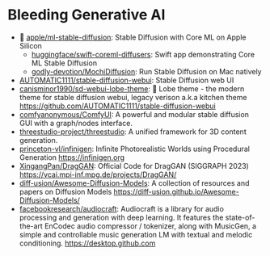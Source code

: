 # Bleeding Generative AI

- 🌟 [apple/ml-stable-diffusion](https://github.com/apple/ml-stable-diffusion):
  Stable Diffusion with Core ML on Apple Silicon
  - [huggingface/swift-coreml-diffusers](https://github.com/huggingface/swift-coreml-diffusers):
    Swift app demonstrating Core ML Stable Diffusion
  - [godly-devotion/MochiDiffusion](https://github.com/godly-devotion/MochiDiffusion):
    Run Stable Diffusion on Mac natively
- [AUTOMATIC1111/stable-diffusion-webui](https://github.com/AUTOMATIC1111/stable-diffusion-webui):
  Stable Diffusion web UI
- [canisminor1990/sd-webui-lobe-theme](https://github.com/canisminor1990/sd-webui-lobe-theme):
  🤯 Lobe theme - the modern theme for stable diffusion webui, legacy verison
  a.k.a kitchen theme <https://github.com/AUTOMATIC1111/stable-diffusion-webui>
- [comfyanonymous/ComfyUI](https://github.com/comfyanonymous/ComfyUI): A
  powerful and modular stable diffusion GUI with a graph/nodes interface.
- [threestudio-project/threestudio](https://github.com/threestudio-project/threestudio):
  A unified framework for 3D content generation.
- [princeton-vl/infinigen](https://github.com/princeton-vl/infinigen): Infinite
  Photorealistic Worlds using Procedural Generation <https://infinigen.org>
- [XingangPan/DragGAN](https://github.com/XingangPan/DragGAN): Official Code for
  DragGAN (SIGGRAPH 2023) <https://vcai.mpi-inf.mpg.de/projects/DragGAN/>
- [diff-usion/Awesome-Diffusion-Models](https://github.com/diff-usion/Awesome-Diffusion-Models):
  A collection of resources and papers on Diffusion Models
  <https://diff-usion.github.io/Awesome-Diffusion-Models/>
- [facebookresearch/audiocraft](https://github.com/facebookresearch/audiocraft):
  Audiocraft is a library for audio processing and generation with deep
  learning. It features the state-of-the-art EnCodec audio compressor /
  tokenizer, along with MusicGen, a simple and controllable music generation LM
  with textual and melodic conditioning. <https://desktop.github.com>
